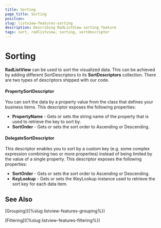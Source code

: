 ```yaml
---
title: Sorting
page_title: Sorting
position: 
slug: listview-features-sorting
description: Describing RadListView sorting feature
tags: sort, radlistview, sorting, sortdescriptor
---
```


# Sorting

**RadListView** can be used to sort the visualized data. This can be achieved by adding different SortDescriptors to its **SortDescriptors** collection. There are two types of descriptors shipped with our code.

#### PropertySortDescriptor 

You can sort the data by a property value from the class that defines your business items. This descriptor exposes the following properties:

- **PropertyName** - Gets or sets the string name of the property that is used to retrieve the key to sort by.
- **SortOrder** - Gets or sets the sort order to Ascending or Descending.

#### DelegateSortDescriptor 

This descriptor enables you to sort by a custom key (e.g. some complex expression combining two or more properties) instead of being limited by the value of a single property. This descriptor exposes the following properties:

- **SortOrder** - Gets or sets the sort order to Ascending or Descending.
- **KeyLookup** - Gets or sets the IKeyLookup instance used to retrieve the sort key for each data item.

## See Also

[Grouping]({%slug listview-features-grouping%})

[Filtering]({%slug listview-features-filtering%})
